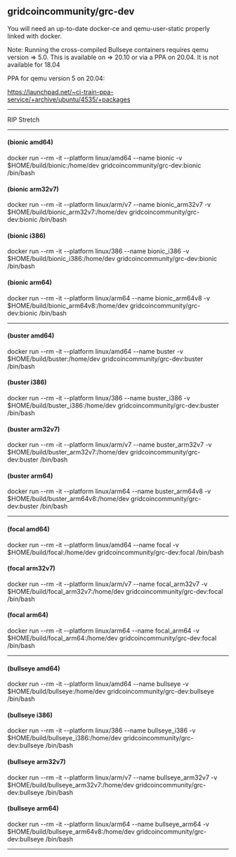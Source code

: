 ## gridcoincommunity/grc-dev

You will need an up-to-date docker-ce and qemu-user-static properly linked with docker.

Note: Running the cross-compiled Bullseye containers requires qemu version => 5.0. This is available on => 20.10 or via a PPA on 20.04. It is not available for 18.04

PPA for qemu version 5 on 20.04:

https://launchpad.net/~ci-train-ppa-service/+archive/ubuntu/4535/+packages
______________________________________________________________________________________________________

RIP Stretch
______________________________________________________________________________________________________

#### (bionic amd64)
docker run --rm -it --platform linux/amd64 --name bionic -v $HOME/build/bionic:/home/dev gridcoincommunity/grc-dev:bionic /bin/bash

#### (bionic arm32v7)
docker run --rm -it --platform linux/arm/v7 --name bionic_arm32v7 -v $HOME/build/bionic_arm32v7:/home/dev gridcoincommunity/grc-dev:bionic /bin/bash

#### (bionic i386)
docker run --rm -it --platform linux/386 --name bionic_i386 -v $HOME/build/bionic_i386:/home/dev gridcoincommunity/grc-dev:bionic /bin/bash

#### (bionic arm64)
docker run --rm -it --platform linux/arm64 --name bionic_arm64v8 -v $HOME/build/bionic_arm64v8:/home/dev gridcoincommunity/grc-dev:bionic /bin/bash
______________________________________________________________________________________________________

#### (buster amd64)
docker run --rm -it --platform linux/amd64 --name buster -v $HOME/build/buster:/home/dev gridcoincommunity/grc-dev:buster /bin/bash

#### (buster i386)
docker run --rm -it --platform linux/386 --name buster_i386 -v $HOME/build/buster_i386:/home/dev gridcoincommunity/grc-dev:buster /bin/bash

#### (buster arm32v7)
docker run --rm -it --platform linux/arm/v7 --name buster_arm32v7 -v $HOME/build/buster_arm32v7:/home/dev gridcoincommunity/grc-dev:buster /bin/bash

#### (buster arm64)
docker run --rm -it --platform linux/arm64 --name buster_arm64v8 -v $HOME/build/buster_arm64v8:/home/dev gridcoincommunity/grc-dev:buster /bin/bash
______________________________________________________________________________________________________

#### (focal amd64)
docker run --rm -it --platform linux/amd64 --name focal -v $HOME/build/focal:/home/dev gridcoincommunity/grc-dev:focal /bin/bash

#### (focal arm32v7)
docker run --rm -it --platform linux/arm/v7 --name focal_arm32v7 -v $HOME/build/focal_arm32v7:/home/dev gridcoincommunity/grc-dev:focal /bin/bash

#### (focal arm64)
docker run --rm -it --platform linux/arm64 --name focal_arm64 -v $HOME/build/focal_arm64:/home/dev gridcoincommunity/grc-dev:focal /bin/bash
______________________________________________________________________________________________________

#### (bullseye amd64)
docker run --rm -it --platform linux/amd64 --name bullseye -v $HOME/build/bullseye:/home/dev gridcoincommunity/grc-dev:bullseye /bin/bash

#### (bullseye i386)
docker run --rm -it --platform linux/386 --name bullseye_i386 -v $HOME/build/bullseye_i386:/home/dev gridcoincommunity/grc-dev:bullseye /bin/bash

#### (bullseye arm32v7)
docker run --rm -it --platform linux/arm/v7 --name bullseye_arm32v7 -v $HOME/build/bullseye_arm32v7:/home/dev gridcoincommunity/grc-dev:bullseye /bin/bash

#### (bullseye arm64)
docker run --rm -it --platform linux/arm64 --name bullseye_arm64 -v $HOME/build/bullseye_arm64v8:/home/dev gridcoincommunity/grc-dev:bullseye /bin/bash
______________________________________________________________________________________________________


